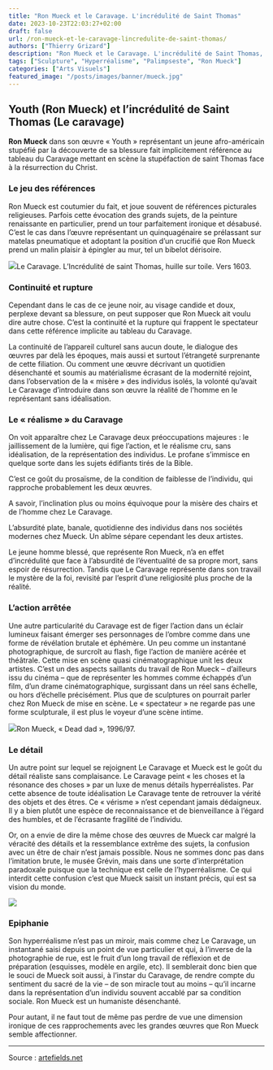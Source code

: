```yaml
---
title: "Ron Mueck et le Caravage. L'incrédulité de Saint Thomas"
date: 2023-10-23T22:03:27+02:00
draft: false
url: /ron-mueck-et-le-caravage-lincredulite-de-saint-thomas/
authors: ["Thierry Grizard"]
description: "Ron Mueck et le Caravage. L'incrédulité de Saint Thomas, dans son œuvre Youth Ron Mueck se confronte aux grandes références de l'histoire de l'art."
tags: ["Sculpture", "Hyperréalisme", "Palimpseste", "Ron Mueck"]
categories: ["Arts Visuels"]
featured_image: "/posts/images/banner/mueck.jpg"
---
```

## Youth (Ron Mueck) et l’incrédulité de Saint Thomas (Le caravage)

**Ron Mueck** dans son œuvre « Youth » représentant un jeune afro-américain stupéfié par la découverte de sa blessure fait implicitement référence au tableau du Caravage mettant en scène la stupéfaction de saint Thomas face à la résurrection du Christ.

### Le jeu des références

Ron Mueck est coutumier du fait, et joue souvent de références picturales religieuses. Parfois cette évocation des grands sujets, de la peinture renaissante en particulier, prend un tour parfaitement ironique et désabusé. C’est le cas dans l’œuvre représentant un quinquagénaire se prélassant sur matelas pneumatique et adoptant la position d’un crucifié que Ron Mueck prend un malin plaisir à épingler au mur, tel un bibelot dérisoire.

![](/posts/images/mueck/caravage-saint-thomas1.jpg)Le Caravage. L’Incrédulité de saint Thomas, huille sur toile. Vers 1603.

### Continuité et rupture

Cependant dans le cas de ce jeune noir, au visage candide et doux, perplexe devant sa blessure, on peut supposer que Ron Mueck ait voulu dire autre chose. C’est la continuité et la rupture qui frappent le spectateur dans cette référence implicite au tableau du Caravage.

La continuité de l’appareil culturel sans aucun doute, le dialogue des œuvres par delà les époques, mais aussi et surtout l’étrangeté surprenante de cette filiation. Ou comment une œuvre décrivant un quotidien désenchanté et soumis au matérialisme écrasant de la modernité rejoint, dans l’observation de la « misère » des individus isolés, la volonté qu’avait Le Caravage d’introduire dans son œuvre la réalité de l’homme en le représentant sans idéalisation.

### Le « réalisme » du Caravage

On voit apparaître chez Le Caravage deux préoccupations majeures : le jaillissement de la lumière, qui fige l’action, et le réalisme cru, sans idéalisation, de la représentation des individus. Le profane s’immisce en quelque sorte dans les sujets édifiants tirés de la Bible.

C’est ce goût du prosaïsme, de la condition de faiblesse de l’individu, qui rapproche probablement les deux œuvres.

A savoir, l’inclination plus ou moins équivoque pour la misère des chairs et de l’homme chez Le Caravage.

L’absurdité plate, banale, quotidienne des individus dans nos sociétés modernes chez Mueck. Un abîme sépare cependant les deux artistes.

Le jeune homme blessé, que représente Ron Mueck, n’a en effet d’incrédulité que face à l’absurdité de l’éventualité de sa propre mort, sans espoir de résurrection. Tandis que Le Caravage représente dans son travail le mystère de la foi, revisité par l’esprit d’une religiosité plus proche de la réalité.

### L’action arrêtée

Une autre particularité du Caravage est de figer l’action dans un éclair lumineux faisant émerger ses personnages de l’ombre comme dans une forme de révélation brutale et éphémère. Un peu comme un instantané photographique, de surcroît au flash, fige l’action de manière acérée et théâtrale. Cette mise en scène quasi cinématographique unit les deux artistes. C’est un des aspects saillants du travail de Ron Mueck – d’ailleurs issu du cinéma – que de représenter les hommes comme échappés d’un film, d’un drame cinématographique, surgissant dans un réel sans échelle, ou hors d’échelle précisément. Plus que de sculptures on pourrait parler chez Ron Mueck de mise en scène. Le « spectateur » ne regarde pas une forme sculpturale, il est plus le voyeur d’une scène intime.

![](/posts/images/mueck/Ron-Mueck-.-Dead-Dad-.-1996-1997-1-1030x515.jpg)Ron Mueck, « Dead dad », 1996/97.

### Le détail

Un autre point sur lequel se rejoignent Le Caravage et Mueck est le goût du détail réaliste sans complaisance. Le Caravage peint « les choses et la résonance des choses » par un luxe de menus détails hyperréalistes. Par cette absence de toute idéalisation Le Caravage tente de retrouver la vérité des objets et des êtres. Ce « vérisme » n’est cependant jamais dédaigneux. Il y a bien plutôt une espèce de reconnaissance et de bienveillance à l’égard des humbles, et de l’écrasante fragilité de l’individu.

Or, on a envie de dire la même chose des œuvres de Mueck car malgré la véracité des détails et la ressemblance extrême des sujets, la confusion avec un être de chair n’est jamais possible. Nous ne sommes donc pas dans l’imitation brute, le musée Grévin, mais dans une sorte d’interprétation paradoxale puisque que la technique est celle de l’hyperréalisme. Ce qui interdit cette confusion c’est que Mueck saisit un instant précis, qui est sa vision du monde.

![](/posts/images/mueck/1869267.jpg)

### Epiphanie

Son hyperréalisme n’est pas un miroir, mais comme chez Le Caravage, un instantané saisi depuis un point de vue particulier et qui, à l’inverse de la photographie de rue, est le fruit d’un long travail de réflexion et de préparation (esquisses, modèle en argile, etc). Il semblerait donc bien que le souci de Mueck soit aussi, à l’instar du Caravage, de rendre compte du sentiment du sacré de la vie – de son miracle tout au moins – qu’il incarne dans la représentation d’un individu souvent accablé par sa condition sociale. Ron Mueck est un humaniste désenchanté.

Pour autant, il ne faut tout de même pas perdre de vue une dimension ironique de ces rapprochements avec les grandes œuvres que Ron Mueck semble affectionner.

---

Source : [artefields.net](https://www.artefields.net/ron-mueck-et-le-caravage-lincredulite-de-saint-thomas/)
